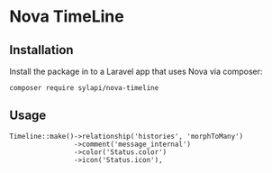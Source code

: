 # Nova TimeLine

## Installation

Install the package in to a Laravel app that uses Nova via composer:

```
composer require sylapi/nova-timeline
```
## Usage

```
Timeline::make()->relationship('histories', 'morphToMany')
                ->comment('message_internal')
                ->color('Status.color')
                ->icon('Status.icon'),
```
